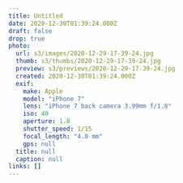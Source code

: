 ```yaml
---
title: Untitled
date: 2020-12-30T01:39:24.000Z
draft: false
drop: true
photo:
  url: s3/images/2020-12-29-17-39-24.jpg
  thumb: s3/thumbs/2020-12-29-17-39-24.jpg
  preview: s3/previews/2020-12-29-17-39-24.jpg
  created: 2020-12-30T01:39:24.000Z
  exif:
    make: Apple
    model: "iPhone 7"
    lens: "iPhone 7 back camera 3.99mm f/1.8"
    iso: 40
    aperture: 1.8
    shutter_speed: 1/15
    focal_length: "4.0 mm"
    gps: null
  title: null
  caption: null
links: []
---
```

